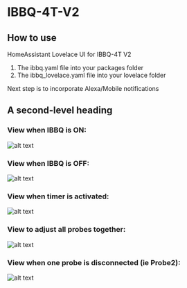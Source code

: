 # IBBQ-4T-V2

## How to use
HomeAssistant Lovelace UI for IBBQ-4T V2

1. The ibbq.yaml file into your packages folder
2. The ibbq_lovelace.yaml file into your lovelace folder

Next step is to incorporate Alexa/Mobile notifications

## A second-level heading

### View when IBBQ is ON:
![alt text](https://github.com/TurboTronix/IBBQ-4T-V2/blob/Sample-Images/Screenshot%202024-01-05%20101940.png?raw=true)

### View when IBBQ is OFF:
![alt text](https://github.com/TurboTronix/IBBQ-4T-V2/blob/Sample-Images/Screenshot%202024-01-05%20101857.png?raw=true)

### View when timer is activated:
![alt text](https://github.com/TurboTronix/IBBQ-4T-V2/blob/Sample-Images/Screenshot%202024-01-05%20101958.png?raw=true)

### View to adjust all probes together:
![alt text](https://github.com/TurboTronix/IBBQ-4T-V2/blob/Sample-Images/Screenshot%202024-01-05%20102013.png?raw=true)

### View when one probe is disconnected (ie Probe2):
![alt text](https://github.com/TurboTronix/IBBQ-4T-V2/blob/Sample-Images/Screenshot%202024-01-05%20102040.png?raw=true)
